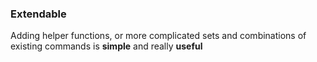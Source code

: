 ### Extendable

Adding helper functions, or more complicated sets and combinations of existing
commands is **simple** and really **useful**